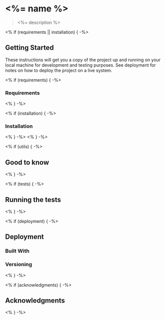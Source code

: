 # <%= name %>

> <%= description %>


<% if (requirements || installation) { -%>
## Getting Started
These instructions will get you a copy of the project up and running on your local machine for development and testing purposes. 
See deployment for notes on how to deploy the project on a live system.

<% if (requirements) { -%>
### Requirements
<!--What things you need to install the software and how to install them-->
<% } -%>

<% if (installation) { -%>
### Installation
<!--A step by step series of examples that tell you have to get a development env running-->
<!--End with an example of getting some data out of the system or using it for a little demo-->
<% } -%>
<% } -%>

<% if (utils) { -%>
## Good to know
<!--A list of useful notes-->
<% } -%>

<% if (tests) { -%>
## Running the tests
<!--Explain how to run the automated tests for this system-->
<!--Explain what these tests test and why-->
<!--Explain what these tests test and why-->
<% } -%>

<% if (deployment) { -%>
## Deployment
<!--Add additional notes about how to deploy this on a live system-->

### Built With
<!--All things you use for deployment-->

### Versioning
<!--Add a note about versioning-->

<% } -%>

<% if (acknowledgments) { -%>
## Acknowledgments
<!--- Hat tip to anyone who's code was used-->
<!--- Inspiration-->
<!--- etc-->
<% } -%>

